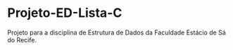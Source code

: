 # Projeto-ED-Lista-C
Projeto para a disciplina de Estrutura de Dados da Faculdade Estácio de Sá do Recife.
